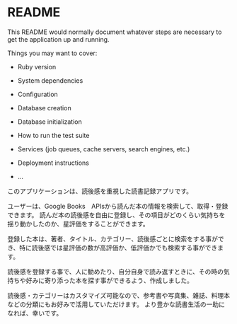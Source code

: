 # README

This README would normally document whatever steps are necessary to get the
application up and running.

Things you may want to cover:

* Ruby version

* System dependencies

* Configuration

* Database creation

* Database initialization

* How to run the test suite

* Services (job queues, cache servers, search engines, etc.)

* Deployment instructions

* ...

このアプリケーションは、読後感を重視した読書記録アプリです。

ユーザーは、Google Books　APIsから読んだ本の情報を検索して、取得・登録できます。
読んだ本の読後感を自由に登録し、その項目がどのくらい気持ちを揺り動かしたのか、星評価をすることができます。

登録した本は、著者、タイトル、カテゴリー、読後感ごとに検索をする事ができ、特に読後感では星評価の数が高評価か、低評価かでも検索する事ができます。

読後感を登録する事で、人に勧めたり、自分自身で読み返すときに、その時の気持ちや好みに寄り添った本を探す事ができるよう、作成しました。

読後感・カテゴリーはカスタマイズ可能なので、参考書や写真集、雑誌、料理本などの分類にもお好みで活用していただけます。
より豊かな読書生活の一助になれば、幸いです。
